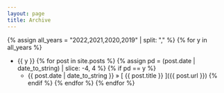 ```yaml
---
layout: page
title: Archive
---
```


{% assign all_years = "2022,2021,2020,2019" | split: "," %}
{% for y in all_years %}
- {{ y }}
{% for post in site.posts %}
  {% assign pd = (post.date | date_to_string) | slice: -4, 4 %}
  {% if pd == y %}
  - {{ post.date | date_to_string }} &raquo; [ {{ post.title }} ]({{ post.url }})
  {% endif %}
{% endfor %}
{% endfor %}

